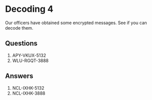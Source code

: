 # Decoding 4
Our officers have obtained some encrypted messages. See if you can decode them.

## Questions
1. APY-VKUX-5132
2. WLU-RGQT-3888

## Answers
1. NCL-IXHK-5132
2. NCL-IXHK-3888

